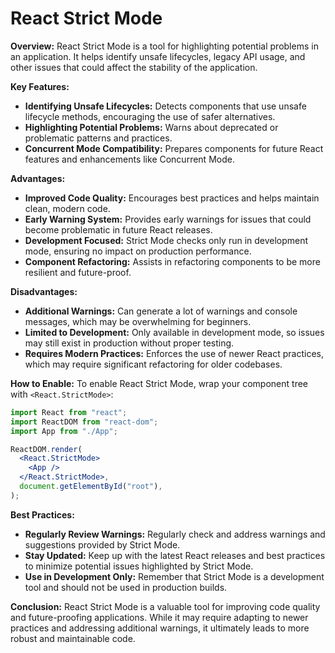 # React Strict Mode

**Overview:**
React Strict Mode is a tool for highlighting potential problems in an application. It helps identify unsafe lifecycles, legacy API usage, and other issues that could affect the stability of the application.

**Key Features:**

- **Identifying Unsafe Lifecycles:** Detects components that use unsafe lifecycle methods, encouraging the use of safer alternatives.
- **Highlighting Potential Problems:** Warns about deprecated or problematic patterns and practices.
- **Concurrent Mode Compatibility:** Prepares components for future React features and enhancements like Concurrent Mode.

**Advantages:**

- **Improved Code Quality:** Encourages best practices and helps maintain clean, modern code.
- **Early Warning System:** Provides early warnings for issues that could become problematic in future React releases.
- **Development Focused:** Strict Mode checks only run in development mode, ensuring no impact on production performance.
- **Component Refactoring:** Assists in refactoring components to be more resilient and future-proof.

**Disadvantages:**

- **Additional Warnings:** Can generate a lot of warnings and console messages, which may be overwhelming for beginners.
- **Limited to Development:** Only available in development mode, so issues may still exist in production without proper testing.
- **Requires Modern Practices:** Enforces the use of newer React practices, which may require significant refactoring for older codebases.

**How to Enable:**
To enable React Strict Mode, wrap your component tree with `<React.StrictMode>`:

```jsx
import React from "react";
import ReactDOM from "react-dom";
import App from "./App";

ReactDOM.render(
  <React.StrictMode>
    <App />
  </React.StrictMode>,
  document.getElementById("root"),
);
```

**Best Practices:**

- **Regularly Review Warnings:** Regularly check and address warnings and suggestions provided by Strict Mode.
- **Stay Updated:** Keep up with the latest React releases and best practices to minimize potential issues highlighted by Strict Mode.
- **Use in Development Only:** Remember that Strict Mode is a development tool and should not be used in production builds.

**Conclusion:**
React Strict Mode is a valuable tool for improving code quality and future-proofing applications. While it may require adapting to newer practices and addressing additional warnings, it ultimately leads to more robust and maintainable code.
